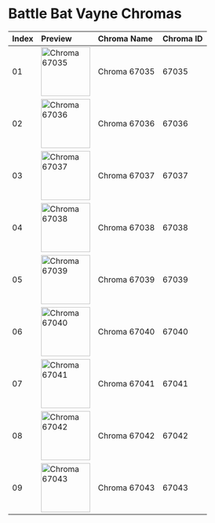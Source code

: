 # Battle Bat Vayne Chromas

| Index | Preview | Chroma Name | Chroma ID |
|:---|:---|:---|:---|
| 01 | <img src='https://raw.communitydragon.org/latest/plugins/rcp-be-lol-game-data/global/default/v1/champion-chroma-images/67/67035.png' alt='Chroma 67035' width='100'> | Chroma 67035 | 67035 |
| 02 | <img src='https://raw.communitydragon.org/latest/plugins/rcp-be-lol-game-data/global/default/v1/champion-chroma-images/67/67036.png' alt='Chroma 67036' width='100'> | Chroma 67036 | 67036 |
| 03 | <img src='https://raw.communitydragon.org/latest/plugins/rcp-be-lol-game-data/global/default/v1/champion-chroma-images/67/67037.png' alt='Chroma 67037' width='100'> | Chroma 67037 | 67037 |
| 04 | <img src='https://raw.communitydragon.org/latest/plugins/rcp-be-lol-game-data/global/default/v1/champion-chroma-images/67/67038.png' alt='Chroma 67038' width='100'> | Chroma 67038 | 67038 |
| 05 | <img src='https://raw.communitydragon.org/latest/plugins/rcp-be-lol-game-data/global/default/v1/champion-chroma-images/67/67039.png' alt='Chroma 67039' width='100'> | Chroma 67039 | 67039 |
| 06 | <img src='https://raw.communitydragon.org/latest/plugins/rcp-be-lol-game-data/global/default/v1/champion-chroma-images/67/67040.png' alt='Chroma 67040' width='100'> | Chroma 67040 | 67040 |
| 07 | <img src='https://raw.communitydragon.org/latest/plugins/rcp-be-lol-game-data/global/default/v1/champion-chroma-images/67/67041.png' alt='Chroma 67041' width='100'> | Chroma 67041 | 67041 |
| 08 | <img src='https://raw.communitydragon.org/latest/plugins/rcp-be-lol-game-data/global/default/v1/champion-chroma-images/67/67042.png' alt='Chroma 67042' width='100'> | Chroma 67042 | 67042 |
| 09 | <img src='https://raw.communitydragon.org/latest/plugins/rcp-be-lol-game-data/global/default/v1/champion-chroma-images/67/67043.png' alt='Chroma 67043' width='100'> | Chroma 67043 | 67043 |
